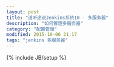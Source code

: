 ```yaml
---
layout: post
title: "道听途说Jenkins系统10 - 多服务器"
description: "如何管理多服务器"
category: "配置管理"
modified: 2015-10-06 21:17
tags: "jenkins 多服务器"
---
```

{% include JB/setup %}
